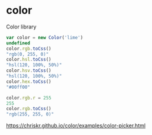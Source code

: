 # color

Color library

````javascript
var color = new Color('lime')
undefined
color.rgb.toCss()
"rgb(0, 255, 0)"
color.hsl.toCss()
"hsl(120, 100%, 50%)"
color.hsv.toCss()
"hsl(120, 100%, 50%)"
color.hex.toCss()
"#00ff00"

color.rgb.r = 255
255
color.rgb.toCss()
"rgb(255, 255, 0)"
````

https://chriskr.github.io/color/examples/color-picker.html
